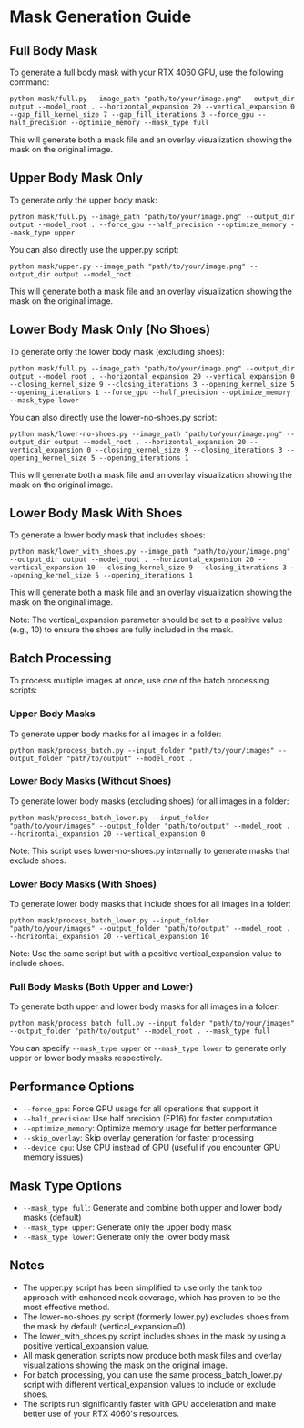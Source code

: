 # Mask Generation Guide

## Full Body Mask
To generate a full body mask with your RTX 4060 GPU, use the following command:

```
python mask/full.py --image_path "path/to/your/image.png" --output_dir output --model_root . --horizontal_expansion 20 --vertical_expansion 0 --gap_fill_kernel_size 7 --gap_fill_iterations 3 --force_gpu --half_precision --optimize_memory --mask_type full
```

This will generate both a mask file and an overlay visualization showing the mask on the original image.

## Upper Body Mask Only
To generate only the upper body mask:

```
python mask/full.py --image_path "path/to/your/image.png" --output_dir output --model_root . --force_gpu --half_precision --optimize_memory --mask_type upper
```

You can also directly use the upper.py script:

```
python mask/upper.py --image_path "path/to/your/image.png" --output_dir output --model_root .
```

This will generate both a mask file and an overlay visualization showing the mask on the original image.

## Lower Body Mask Only (No Shoes)
To generate only the lower body mask (excluding shoes):

```
python mask/full.py --image_path "path/to/your/image.png" --output_dir output --model_root . --horizontal_expansion 20 --vertical_expansion 0 --closing_kernel_size 9 --closing_iterations 3 --opening_kernel_size 5 --opening_iterations 1 --force_gpu --half_precision --optimize_memory --mask_type lower
```

You can also directly use the lower-no-shoes.py script:

```
python mask/lower-no-shoes.py --image_path "path/to/your/image.png" --output_dir output --model_root . --horizontal_expansion 20 --vertical_expansion 0 --closing_kernel_size 9 --closing_iterations 3 --opening_kernel_size 5 --opening_iterations 1
```

This will generate both a mask file and an overlay visualization showing the mask on the original image.

## Lower Body Mask With Shoes
To generate a lower body mask that includes shoes:

```
python mask/lower_with_shoes.py --image_path "path/to/your/image.png" --output_dir output --model_root . --horizontal_expansion 20 --vertical_expansion 10 --closing_kernel_size 9 --closing_iterations 3 --opening_kernel_size 5 --opening_iterations 1
```

This will generate both a mask file and an overlay visualization showing the mask on the original image.

Note: The vertical_expansion parameter should be set to a positive value (e.g., 10) to ensure the shoes are fully included in the mask.

## Batch Processing
To process multiple images at once, use one of the batch processing scripts:

### Upper Body Masks
To generate upper body masks for all images in a folder:

```
python mask/process_batch.py --input_folder "path/to/your/images" --output_folder "path/to/output" --model_root .
```

### Lower Body Masks (Without Shoes)
To generate lower body masks (excluding shoes) for all images in a folder:

```
python mask/process_batch_lower.py --input_folder "path/to/your/images" --output_folder "path/to/output" --model_root . --horizontal_expansion 20 --vertical_expansion 0
```

Note: This script uses lower-no-shoes.py internally to generate masks that exclude shoes.

### Lower Body Masks (With Shoes)
To generate lower body masks that include shoes for all images in a folder:

```
python mask/process_batch_lower.py --input_folder "path/to/your/images" --output_folder "path/to/output" --model_root . --horizontal_expansion 20 --vertical_expansion 10
```

Note: Use the same script but with a positive vertical_expansion value to include shoes.

### Full Body Masks (Both Upper and Lower)
To generate both upper and lower body masks for all images in a folder:

```
python mask/process_batch_full.py --input_folder "path/to/your/images" --output_folder "path/to/output" --model_root . --mask_type full
```

You can specify `--mask_type upper` or `--mask_type lower` to generate only upper or lower body masks respectively.

## Performance Options

- `--force_gpu`: Force GPU usage for all operations that support it
- `--half_precision`: Use half precision (FP16) for faster computation
- `--optimize_memory`: Optimize memory usage for better performance
- `--skip_overlay`: Skip overlay generation for faster processing
- `--device cpu`: Use CPU instead of GPU (useful if you encounter GPU memory issues)

## Mask Type Options

- `--mask_type full`: Generate and combine both upper and lower body masks (default)
- `--mask_type upper`: Generate only the upper body mask
- `--mask_type lower`: Generate only the lower body mask

## Notes

- The upper.py script has been simplified to use only the tank top approach with enhanced neck coverage, which has proven to be the most effective method.
- The lower-no-shoes.py script (formerly lower.py) excludes shoes from the mask by default (vertical_expansion=0).
- The lower_with_shoes.py script includes shoes in the mask by using a positive vertical_expansion value.
- All mask generation scripts now produce both mask files and overlay visualizations showing the mask on the original image.
- For batch processing, you can use the same process_batch_lower.py script with different vertical_expansion values to include or exclude shoes.
- The scripts run significantly faster with GPU acceleration and make better use of your RTX 4060's resources.